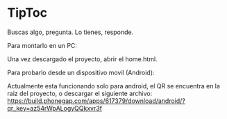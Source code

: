 TipToc
======

Buscas algo, pregunta. Lo tienes, responde.




Para montarlo en un PC:

  Una vez descargado el proyecto, abrir el home.html.

Para probarlo desde un dispositivo movil (Android):

  Actualmente esta funcionando solo para android, el QR se encuentra en la raiz del proyecto, o 
  descargar el siguiente archivo:
  https://build.phonegap.com/apps/617379/download/android/?qr_key=az54rWpALogyQQkxvr3f

